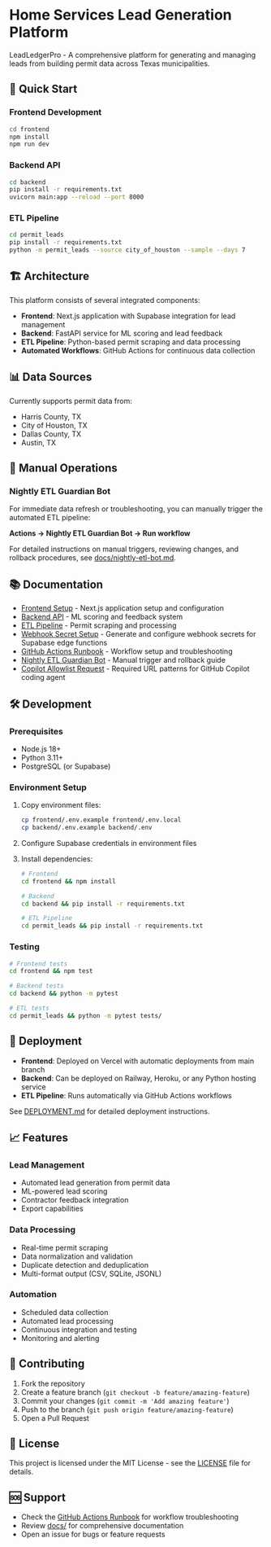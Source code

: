 # Home Services Lead Generation Platform

LeadLedgerPro - A comprehensive platform for generating and managing leads from building permit data across Texas municipalities.

## 🚀 Quick Start

### Frontend Development
```bash
cd frontend
npm install
npm run dev
```

### Backend API
```bash
cd backend
pip install -r requirements.txt
uvicorn main:app --reload --port 8000
```

### ETL Pipeline
```bash
cd permit_leads
pip install -r requirements.txt
python -m permit_leads --source city_of_houston --sample --days 7
```

## 🏗️ Architecture

This platform consists of several integrated components:

- **Frontend**: Next.js application with Supabase integration for lead management
- **Backend**: FastAPI service for ML scoring and lead feedback
- **ETL Pipeline**: Python-based permit scraping and data processing
- **Automated Workflows**: GitHub Actions for continuous data collection

## 📊 Data Sources

Currently supports permit data from:
- Harris County, TX
- City of Houston, TX
- Dallas County, TX
- Austin, TX

## 🔧 Manual Operations

### Nightly ETL Guardian Bot

For immediate data refresh or troubleshooting, you can manually trigger the automated ETL pipeline:

**Actions → Nightly ETL Guardian Bot → Run workflow**

For detailed instructions on manual triggers, reviewing changes, and rollback procedures, see [docs/nightly-etl-bot.md](docs/nightly-etl-bot.md).

## 📚 Documentation

- [Frontend Setup](frontend/README.md) - Next.js application setup and configuration
- [Backend API](backend/README.md) - ML scoring and feedback system
- [ETL Pipeline](permit_leads/README.md) - Permit scraping and processing
- [Webhook Secret Setup](docs/WEBHOOK_SECRET_SETUP.md) - Generate and configure webhook secrets for Supabase edge functions
- [GitHub Actions Runbook](docs/github-actions-runbook.md) - Workflow setup and troubleshooting
- [Nightly ETL Guardian Bot](docs/nightly-etl-bot.md) - Manual trigger and rollback guide
- [Copilot Allowlist Request](COPILOT_ALLOWLIST_REQUEST.md) - Required URL patterns for GitHub Copilot coding agent

## 🛠️ Development

### Prerequisites
- Node.js 18+
- Python 3.11+
- PostgreSQL (or Supabase)

### Environment Setup
1. Copy environment files:
   ```bash
   cp frontend/.env.example frontend/.env.local
   cp backend/.env.example backend/.env
   ```

2. Configure Supabase credentials in environment files

3. Install dependencies:
   ```bash
   # Frontend
   cd frontend && npm install

   # Backend
   cd backend && pip install -r requirements.txt

   # ETL Pipeline
   cd permit_leads && pip install -r requirements.txt
   ```

### Testing
```bash
# Frontend tests
cd frontend && npm test

# Backend tests
cd backend && python -m pytest

# ETL tests
cd permit_leads && python -m pytest tests/
```

## 🚀 Deployment

- **Frontend**: Deployed on Vercel with automatic deployments from main branch
- **Backend**: Can be deployed on Railway, Heroku, or any Python hosting service
- **ETL Pipeline**: Runs automatically via GitHub Actions workflows

See [DEPLOYMENT.md](DEPLOYMENT.md) for detailed deployment instructions.

## 📈 Features

### Lead Management
- Automated lead generation from permit data
- ML-powered lead scoring
- Contractor feedback integration
- Export capabilities

### Data Processing
- Real-time permit scraping
- Data normalization and validation
- Duplicate detection and deduplication
- Multi-format output (CSV, SQLite, JSONL)

### Automation
- Scheduled data collection
- Automated lead processing
- Continuous integration and testing
- Monitoring and alerting

## 🤝 Contributing

1. Fork the repository
2. Create a feature branch (`git checkout -b feature/amazing-feature`)
3. Commit your changes (`git commit -m 'Add amazing feature'`)
4. Push to the branch (`git push origin feature/amazing-feature`)
5. Open a Pull Request

## 📄 License

This project is licensed under the MIT License - see the [LICENSE](LICENSE) file for details.

## 🆘 Support

- Check the [GitHub Actions Runbook](docs/github-actions-runbook.md) for workflow troubleshooting
- Review [docs/](docs/) for comprehensive documentation
- Open an issue for bugs or feature requests
